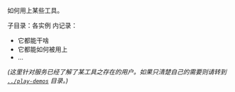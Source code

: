 如何用上某些工具。

子目录：各实例
内记录：

- 它都能干啥
- 它都能如何被用上
- ...

*(这里针对服务已经了解了某工具之存在的用户。如果只清楚自己的需要则请转到 [`../play-demos`](../play-demos) 目录。)*
